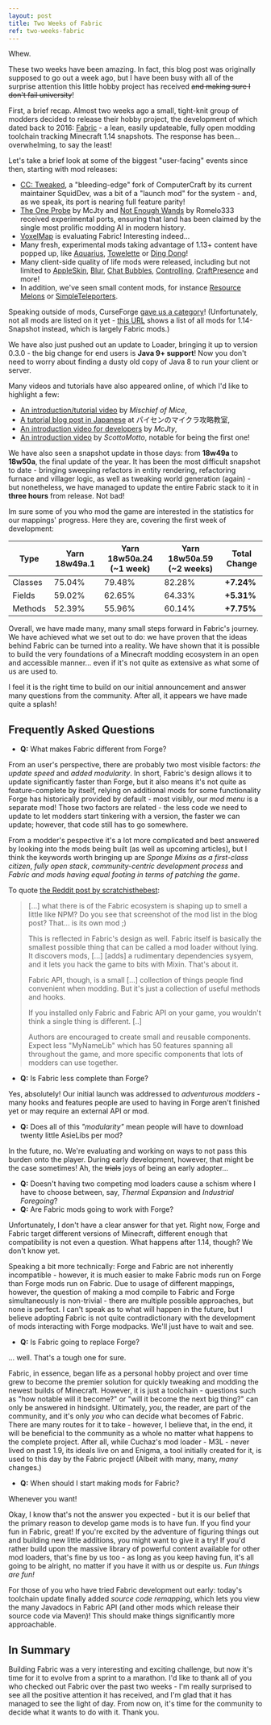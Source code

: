 ```yaml
---
layout: post
title: Two Weeks of Fabric
ref: two-weeks-fabric
---
```

Whew.

These two weeks have been amazing. In fact, this blog post was originally supposed to go out a week ago, but I have been busy with all of the surprise attention this little hobby project has received ~~and making sure I don't fail university~~!

First, a brief recap. Almost two weeks ago a small, tight-knit group of modders decided to release their hobby project, the development of which dated back to 2016: [Fabric](https://fabricmc.net/2018/12/10/announcement.html) - a lean, easily updateable, fully open modding toolchain tracking Minecraft 1.14 snapshots. The response has been... overwhelming, to say the least!

Let's take a brief look at some of the biggest "user-facing" events since then, starting with mod releases:

* [CC: Tweaked](https://minecraft.curseforge.com/projects/cc-tweaked), a "bleeding-edge" fork of ComputerCraft by its current maintainer SquidDev, was a bit of a "launch mod" for the system - and, as we speak, its port is nearing full feature parity!
* [The One Probe](https://twitter.com/McJty/status/1073510693326987264) by McJty and [Not Enough Wands](https://minecraft.curseforge.com/projects/not-enough-wands) by Romelo333 received experimental ports, ensuring that land has been claimed by the single most prolific modding AI in modern history.
* [VoxelMap](https://www.planetminecraft.com/blog/voxelmap-1-13/) is evaluating Fabric! Interesting indeed...
* Many fresh, experimental mods taking advantage of 1.13+ content have popped up, like [Aquarius](https://minecraft.curseforge.com/projects/aquarius), [Towelette](https://minecraft.curseforge.com/projects/towelette) or [Ding Dong](https://minecraft.curseforge.com/projects/ding-dong)!
* Many client-side quality of life mods were released, including but not limited to [AppleSkin](https://minecraft.curseforge.com/projects/appleskin), [Blur](https://minecraft.curseforge.com/projects/blur), [Chat Bubbles](https://minecraft.curseforge.com/projects/chat-bubbles), [Controlling](https://minecraft.curseforge.com/projects/fabric-controlling), [CraftPresence](https://minecraft.curseforge.com/projects/craftpresence) and more!
* In addition, we've seen small content mods, for instance [Resource Melons](https://minecraft.curseforge.com/projects/resource-melons) or [SimpleTeleporters](https://minecraft.curseforge.com/projects/simple-teleporters).

Speaking outside of mods, CurseForge [gave us a category](https://minecraft.curseforge.com/mc-mods/fabric)! (Unfortunately, not all mods are listed on it yet - [this URL](https://minecraft.curseforge.com/mc-mods?filter-game-version=2020709689%3A7133&filter-sort=4) shows a list of all mods for 1.14-Snapshot instead, which is largely Fabric mods.)

We have also just pushed out an update to Loader, bringing it up to version 0.3.0 - the big change for end users is **Java 9+ support**! Now you don't need to worry about finding a dusty old copy of Java 8 to run your client or server.

Many videos and tutorials have also appeared online, of which I'd like to highlight a few:

* [An introduction/tutorial video](https://www.youtube.com/watch?v=AnqEzL7IkZk) by *Mischief of Mice*,
* [A tutorial blog post in Japanese](https://hollys-command-lecture.hatenablog.com/entry/fabric-modloader) at パイセンのマイクラ攻略教室,
* [An introduction video for developers](https://www.youtube.com/watch?v=uK_LSP2Wh_w) by *McJty*,
* [An introduction video](https://www.youtube.com/watch?v=Q-vIXEcCB08) by *ScottoMotto*, notable for being the first one!

We have also seen a snapshot update in those days: from **18w49a** to **18w50a**, the final update of the year. It has been the most difficult snapshot to date - bringing sweeping refactors in entity rendering, refactoring furnace and villager logic, as well as tweaking world generation (again) - but nonetheless, we have managed to update the entire Fabric stack to it in **three hours** from release. Not bad!

Im sure some of you who mod the game are interested in the statistics for our mappings' progress. Here they are, covering the first week of development:

| Type | Yarn 18w49a.1 | Yarn 18w50a.24 (~1 week) | Yarn 18w50a.59 (~2 weeks) | Total Change |
| -------- | -------- | -------- | -------- | -------- |
| Classes | 75.04% | 79.48% | 82.28% | **+7.24%** |
| Fields | 59.02% | 62.65% | 64.33% | **+5.31%** |
| Methods | 52.39% | 55.96% | 60.14% | **+7.75%** |

Overall, we have made many, many small steps forward in Fabric's journey. We have achieved what we set out to do: we have proven that the ideas behind Fabric can be turned into a reality. We have shown that it is possible to build the very foundations of a Minecraft modding ecosystem in an open and accessible manner... even if it's not quite as extensive as what some of us are used to.

I feel it is the right time to build on our initial announcement and answer many questions from the community. After all, it appears we have made quite a splash!

## Frequently Asked Questions

* **Q:** What makes Fabric different from Forge?

From an user's perspective, there are probably two most visible factors: *the update speed* and *added modularity*. In short, Fabric's design allows it to update significantly faster than Forge, but it also means it's not quite as feature-complete by itself, relying on additional mods for some functionality Forge has historically provided by default - most visibly, our *mod menu* is a separate mod! Those two factors are related - the less code we need to update to let modders start tinkering with a version, the faster we can update; however, that code still has to go somewhere.

From a modder's pespective it's a lot more complicated and best answered by looking into the mods being built (as well as upcoming articles), but I think the keywords worth bringing up are *Sponge Mixins as a first-class citizen*, *fully open stack*, *community-centric development process* and *Fabric and mods having equal footing in terms of patching the game*.

To quote [the Reddit post by scratchisthebest](https://old.reddit.com/r/feedthebeast/comments/a4q3rt/announcing_fabric_a_new_minecraft_114_modding/ebgw5xa/):

> [...] what there is of the Fabric ecosystem is shaping up to smell a little like NPM? Do you see that screenshot of the mod list in the blog post? That... is its own mod ;)
> 
> This is reflected in Fabric's design as well. Fabric itself is basically the smallest possible thing that can be called a mod loader without lying. It discovers mods, [...] [adds] a rudimentary dependencies sysyem, and it lets you hack the game to bits with Mixin. That's about it.
> 
> Fabric API, though, is a small [...] collection of things people find convenient when modding. But it's just a collection of useful methods and hooks.
> 
> If you installed only Fabric and Fabric API on your game, you wouldn't think a single thing is different. [..]
> 
> Authors are encouraged to create small and reusable components. Expect less "MyNameLib" which has 50 features spanning all throughout the game, and more specific components that lots of modders can use together.

* **Q:** Is Fabric less complete than Forge?

Yes, absolutely! Our initial launch was addressed to *adventurous modders* - many hooks and features people are used to having in Forge aren't finished yet or may require an external API or mod.

* **Q:** Does all of this *"modularity"* mean people will have to download twenty little AsieLibs per mod?

In the future, no. We're evaluating and working on ways to not pass this burden onto the player. During early development, however, that might be the case sometimes! Ah, the ~~trials~~ joys of being an early adopter...

* **Q:** Doesn't having two competing mod loaders cause a schism where I have to choose between, say, *Thermal Expansion* and *Industrial Foregoing*?
* **Q:** Are Fabric mods going to work with Forge?

Unfortunately, I don't have a clear answer for that yet. Right now, Forge and Fabric target different versions of Minecraft, different enough that compatibility is not even a question. What happens after 1.14, though? We don't know yet.

Speaking a bit more technically: Forge and Fabric are not inherently incompatible - however, it is much easier to make Fabric mods run on Forge than Forge mods run on Fabric. Due to usage of different mappings, however, the question of making a mod compile to Fabric and Forge simultaneously is non-trivial - there are multiple possible approaches, but none is perfect. I can't speak as to what will happen in the future, but I believe adopting Fabric is not quite contradictionary with the development of mods interacting with Forge modpacks. We'll just have to wait and see.

* **Q:** Is Fabric going to replace Forge?

... well. That's a tough one for sure.

Fabric, in essence, began life as a personal hobby project and over time grew to become the premier solution for quickly tweaking and modding the newest builds of Minecraft. However, it is just a toolchain - questions such as "how notable will it become?" or "will it become the next big thing?" can only be answered in hindsight. Ultimately, *you*, the reader, are part of the community, and it's only *you* who can decide what becomes of Fabric. There are many routes for it to take - however, I believe that, in the end, it will be beneficial to the community as a whole no matter what happens to the complete project. After all, while Cuchaz's mod loader - M3L - never lived on past 1.9, its ideals live on and Enigma, a tool initially created for it, is used to this day by the Fabric project! (Albeit with many, many, *many* changes.)

* **Q:** When should I start making mods for Fabric?

Whenever you want! 

Okay, I know that's not the answer you expected - but it is our belief that the primary reason to develop game mods is to have fun. If you find your fun in Fabric, great! If you're excited by the adventure of figuring things out and building new little additions, you might want to give it a try! If you'd rather build upon the massive library of powerful content available for other mod loaders, that's fine by us too - as long as you keep having fun, it's all going to be alright, no matter if you have it with us or despite us. *Fun things are fun!*

For those of you who have tried Fabric development out early: today's toolchain update finally added *source code remapping*, which lets you view the many Javadocs in Fabric API (and other mods which release their source code via Maven)! This should make things significantly more approachable.

## In Summary

Building Fabric was a very interesting and exciting challenge, but now it's time for it to evolve from a sprint to a marathon. I'd like to thank all of you who checked out Fabric over the past two weeks - I'm really surprised to see all the positive attention it has received, and I'm glad that it has managed to see the light of day. From now on, it's time for the community to decide what it wants to do with it. Thank you.
